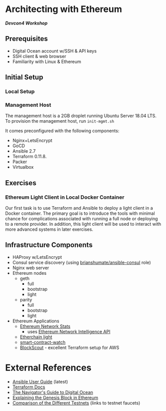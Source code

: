 # Architecting with Ethereum
***Devcon4 Workshop***

## Prerequisites
- Digital Ocean account w/SSH & API keys
- SSH client & web browser
- Familiarity with Linux & Ethereum

## Initial Setup

### Local Setup

### Management Host
The management host is a 2GB droplet running Ubuntu Server 18.04 LTS. To provision the management host, run `init-mgmt.sh`

It comes preconfigured with the following components:
  - Nginx+LetsEncrypt
  - GoCD
  - Ansible 2.7
  - Terraform 0.11.8. 
  - Packer
  - Virtualbox

## Exercises

### Ethereum Light Client in Local Docker Container

Our first task is to use Terraform and Ansible to deploy a light client in a Docker container. The primary goal is to introduce the tools with minimal chance for complications associated with running a full node or deploying to a remote provider. In addition, this light client will be used to interact with more advanced systems in later exercises.




## Infrastructure Components
- HAProxy w/LetsEncrypt
- Consul service discovery (using [brianshumate/ansible-consul](https://github.com/brianshumate/ansible-consul) role)
- Nginx web server
- Ethereum nodes
  - geth
    - full
    - bootstrap
    - light
  - parity
    - full
    - bootstrap
    - light
- Ethereum Applications
  - [Ethereum Network Stats](https://github.com/cubedro/eth-netstats)
    - uses [Ethereum Network Intelligence API](https://github.com/cubedro/eth-net-intelligence-api)
  - [Etherchain light](https://github.com/gobitfly/etherchain-light)
  - [smart-contract-watch](https://github.com/Neufund/smart-contract-watch)
  - [BlockScout](https://github.com/poanetwork/blockscout) - excellent Terraform setup for AWS

# External References
- [Ansible User Guide](https://docs.ansible.com/ansible/latest/user_guide/index.html) (latest)
- [Terraform Docs](https://www.terraform.io/docs/)
- [The Navigator's Guide to Digital Ocean](https://www.digitalocean.com/community/tutorial_series/the-navigator-s-guide-to-digitalocean)
- [Explaining the Genesis Block in Ethereum](https://arvanaghi.com/blog/explaining-the-genesis-block-in-ethereum/)
- [Comparison of the Different Testnets](https://ethereum.stackexchange.com/questions/27048/comparison-of-the-different-testnets) (links to testnet faucets)
